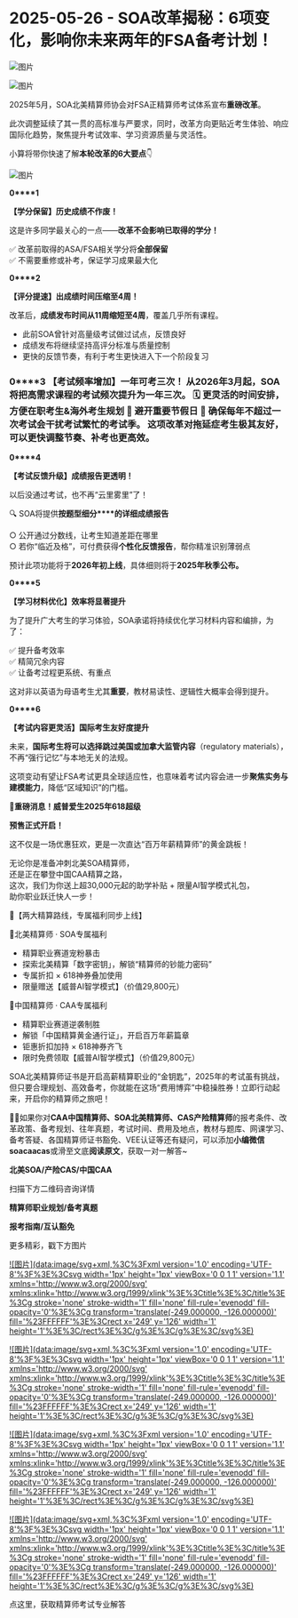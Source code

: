 # 2025-05-26 - SOA改革揭秘：6项变化，影响你未来两年的FSA备考计划！

![图片](https://mmbiz.qpic.cn/mmbiz_jpg/mK3FpI9af4kg4PH3You8v1p2s4zAl35ZxNnxg0MdNmVTvH2IJcatox7FnBcNAnYE4JN8ZPBDeK1yLvRwqaptmA/640?wx_fmt=jpeg&wxfrom=5&wx_lazy=1&wx_co=1&tp=webp)

![图片](https://mmbiz.qpic.cn/sz_mmbiz_gif/mK3FpI9af4nSfVwvozd64cQ7rcicg9NY7aDpmlQHeubb1vZMYf0AYBKd0R4BYEutuL8zyMe4NKXjT1d6SMzlM4g/640?wx_fmt=gif&from=appmsg&wxfrom=5&wx_lazy=1&wx_co=1&tp=webp)

2025年5月，SOA北美精算师协会对FSA正精算师考试体系宣布**重磅改革**。

此次调整延续了其一贯的高标准与严要求，同时，改革方向更贴近考生体验、响应国际化趋势，聚焦提升考试效率、学习资源质量与灵活性。

小算将带你快速了解**本轮改革的6大要点**👇

![图片](https://mmbiz.qpic.cn/sz_mmbiz_gif/mK3FpI9af4mUeGqNicFeGt5uhvibl7oY8gW152vLrugz5N058IHhVCKXRt6DrSEslwwQSfibOVS1HJ70OBR6IHR8Q/640?wx_fmt=gif&tp=webp&wxfrom=5&wx_lazy=1)

**0****1**

**【学分保留】历史成绩不作废！**

这是许多同学最关心的一点——**改革不会影响已取得的学分！**

✅ 改革前取得的ASA/FSA相关学分将**全部保留**  
✅ 不需要重修或补考，保证学习成果最大化

**0****2**

**【评分提速】出成绩时间压缩至4周！**

改革后，**成绩发布时间从11周缩短至4周**，覆盖几乎所有课程。

* 此前SOA曾针对高量级考试做过试点，反馈良好
* 成绩发布将继续坚持高评分标准与质量控制
* 更快的反馈节奏，有利于考生更快进入下一个阶段复习

### **0****3** **【考试频率增加】一年可考三次！** 从**2026年3月起**，SOA将把**高需求课程**的考试频次提升为**一年三次**。 🗓️ 更灵活的时间安排，方便在职考生&海外考生规划 📌 避开重要节假日 📌 确保每年不超过一次考试会干扰考试繁忙的考试季。 这项改革对拖延症考生极其友好，可以更快调整节奏、补考也更高效。

**0****4**

**【考试反馈升级】成绩报告更透明！**

以后没通过考试，也不再“云里雾里”了！

🔍 SOA将提供**按题型细分****的详细成绩报告**

○ 公开通过分数线，让考生知道差距在哪里  
○ 若你“临近及格”，可付费获得**个性化反馈报告**，帮你精准识别薄弱点

预计此项功能将于**2026年初上线**，具体细则将于**2025年秋季公布。**

**0****5**

**【学习材料优化】效率将显著提升**

为了提升广大考生的学习体验，SOA承诺将持续优化学习材料内容和编排，为了：

✅ 提升备考效率  
✅ 精简冗余内容  
✅ 让备考过程更系统、有重点

这对非以英语为母语考生尤其**重要**，教材易读性、逻辑性大概率会得到提升。

**0****6**

**【考试内容更灵活】国际考生友好度提升**

未来，**国际考生将可以选择跳过美国或加拿大监管内容**（regulatory materials），不再“强行记忆”与本地无关的法规。

这项变动有望让FSA考试更具全球适应性，也意味着考试内容会进一步**聚焦实务与建模能力**，降低“区域知识”的门槛。

📣**重磅消息！威普爱生2025年618超级**

**预售正式开启！**

这不仅是一场优惠狂欢，更是一次直达“百万年薪精算师”的黄金跳板！

无论你是准备冲刺北美SOA精算师，  
还是正在攀登中国CAA精算之路，  
这次，我们为你送上超30,000元起的助学补贴 + 限量AI智学模式礼包，  
助你职业跃迁快人一步！

🎯【两大精算路线，专属福利同步上线】

🔹北美精算师 · SOA专属福利

* 精算职业赛道宠粉暴击
* 探索北美精算「数字密钥」，解锁“精算师的钞能力密码”
* 专属折扣 × 618神券叠加使用
* 限量赠送【威普AI智学模式】（价值29,800元）

🔸中国精算师 · CAA专属福利

* 精算职业赛道逆袭制胜
* 解锁「中国精算黄金通行证」，开启百万年薪篇章
* 钜惠折扣加持 × 618神券齐飞
* 限时免费领取【威普AI智学模式】（价值29,800元）





SOA北美精算师证书是开启高薪精算职业的“金钥匙”，2025年的考试虽有挑战，但只要合理规划、高效备考，你就能在这场“费用博弈”中稳操胜券！立即行动起来，开启你的精算师之旅吧！


**💁‍♀️**如果你对**CAA中国精算师、SOA北美精算师、CAS产险精算师**的报考条件、改革政策、备考规划、往年真题，考试时间、费用及地点，教材与题库、网课学习、备考答疑、各国精算师证书豁免、VEE认证等还有疑问，可以添加**小编微信soacaacas**或滑至文底**阅读原文**，获取一对一解答~

**北美SOA/产险CAS/中国CAA**

扫描下方二维码咨询详情


**精算师职业规划/备考真题**

**报考指南/互认豁免**

更多精彩，戳下方图片


[![图片](data:image/svg+xml,%3C%3Fxml version='1.0' encoding='UTF-8'%3F%3E%3Csvg width='1px' height='1px' viewBox='0 0 1 1' version='1.1' xmlns='http://www.w3.org/2000/svg' xmlns:xlink='http://www.w3.org/1999/xlink'%3E%3Ctitle%3E%3C/title%3E%3Cg stroke='none' stroke-width='1' fill='none' fill-rule='evenodd' fill-opacity='0'%3E%3Cg transform='translate(-249.000000, -126.000000)' fill='%23FFFFFF'%3E%3Crect x='249' y='126' width='1' height='1'%3E%3C/rect%3E%3C/g%3E%3C/g%3E%3C/svg%3E)](http://mp.weixin.qq.com/s?__biz=Mzg5ODgxNDE0NQ==&mid=2247499489&idx=1&sn=28bc71f9486a17b4e2a1e8576252b8af&chksm=c05e674ff729ee59dc54a8f5e5fdeacd3fa24632cb9fea93f694e23708dddce948576251acd3&scene=21#wechat_redirect)

[![图片](data:image/svg+xml,%3C%3Fxml version='1.0' encoding='UTF-8'%3F%3E%3Csvg width='1px' height='1px' viewBox='0 0 1 1' version='1.1' xmlns='http://www.w3.org/2000/svg' xmlns:xlink='http://www.w3.org/1999/xlink'%3E%3Ctitle%3E%3C/title%3E%3Cg stroke='none' stroke-width='1' fill='none' fill-rule='evenodd' fill-opacity='0'%3E%3Cg transform='translate(-249.000000, -126.000000)' fill='%23FFFFFF'%3E%3Crect x='249' y='126' width='1' height='1'%3E%3C/rect%3E%3C/g%3E%3C/g%3E%3C/svg%3E)](https://mp.weixin.qq.com/s?__biz=Mzg5ODgxNDE0NQ==&mid=2247502677&idx=1&sn=cefd4f3389b590c0a600846f1feb99d4&scene=21#wechat_redirect)

[![图片](data:image/svg+xml,%3C%3Fxml version='1.0' encoding='UTF-8'%3F%3E%3Csvg width='1px' height='1px' viewBox='0 0 1 1' version='1.1' xmlns='http://www.w3.org/2000/svg' xmlns:xlink='http://www.w3.org/1999/xlink'%3E%3Ctitle%3E%3C/title%3E%3Cg stroke='none' stroke-width='1' fill='none' fill-rule='evenodd' fill-opacity='0'%3E%3Cg transform='translate(-249.000000, -126.000000)' fill='%23FFFFFF'%3E%3Crect x='249' y='126' width='1' height='1'%3E%3C/rect%3E%3C/g%3E%3C/g%3E%3C/svg%3E)](http://mp.weixin.qq.com/s?__biz=Mzg5ODgxNDE0NQ==&mid=2247499760&idx=1&sn=16dd1f8015b2fdf0d3f5c47ddf2fcace&chksm=c05e665ef729ef4854ae8257ec868b9532dcfb6820e0234ab54e19cc8c68e8eb7ecffbcb5525&scene=21#wechat_redirect)

[![图片](data:image/svg+xml,%3C%3Fxml version='1.0' encoding='UTF-8'%3F%3E%3Csvg width='1px' height='1px' viewBox='0 0 1 1' version='1.1' xmlns='http://www.w3.org/2000/svg' xmlns:xlink='http://www.w3.org/1999/xlink'%3E%3Ctitle%3E%3C/title%3E%3Cg stroke='none' stroke-width='1' fill='none' fill-rule='evenodd' fill-opacity='0'%3E%3Cg transform='translate(-249.000000, -126.000000)' fill='%23FFFFFF'%3E%3Crect x='249' y='126' width='1' height='1'%3E%3C/rect%3E%3C/g%3E%3C/g%3E%3C/svg%3E)](https://mp.weixin.qq.com/s?__biz=Mzg5ODgxNDE0NQ==&mid=2247499760&idx=1&sn=16dd1f8015b2fdf0d3f5c47ddf2fcace&scene=21#wechat_redirect)




点这里，获取精算师考试专业解答